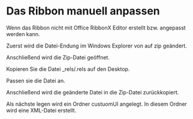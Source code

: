 # Das Ribbon manuell anpassen

Wenn das Ribbon nicht mit Office RibbonX Editor erstellt bzw. angepasst werden kann.

Zuerst wird die Datei-Endung im Windows Explorer von auf zip geändert.

Anschließend wird die Zip-Datei geöffnet.

Kopieren Sie die Datei _rels/.rels auf den Desktop.

Passen sie die Datei an.

Anschließend wird die geänderte Datei in die Zip-Datei zurückkopiert.

Als nächste legen wird ein Ordner custuomUI angelegt.
In diesem Ordner wird eine  XML-Datei erstellt.


